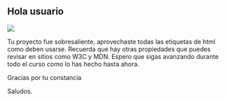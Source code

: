 ## Hola usuario

![](https://http2.mlstatic.com/D_NQ_NP_2X_937616-MLM52691732664_122022-F.webp)

Tu proyecto fue sobresaliente, aprovechaste todas las etiquetas de html como deben usarse. Recuerda que hay otras propiedades que puedes revisar en sitios como W3C y MDN. Espero que sigas avanzando durante todo el curso como lo has hecho hasta ahora.

Gracias por tu constancia

Saludos.

